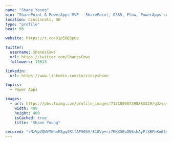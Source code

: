 ```yaml
---
name: "Shane Young"
bio: "SharePoint & PowerApps MVP - SharePoint, O365, Flow, PowerApps consulting? @PowerApps911 | Pure Snark? You found it."
location: Cincinnati, OH
type: "profile"
heat: 96

website: https://t.co/91p5BQ3pUe

twitter:
  username: ShanesCows
  url: https://twitter.com/ShanesCows
  followers: 15613

linkedin:
  url: https://www.linkedin.com/in/cincyshane

topics:
  - Power Apps

images:
  - url: https://pbs.twimg.com/profile_images/713100007398883329/qUzvsvQ3_400x400.jpg
    width: 400
    height: 400
    isCached: true
    title: "Shane Young"

secured: "rNzVpVQWVYNhmM3gq5RtfAPS05V/810Vp+ri7KKX5EoON6shAyPtXBFhKo654Bq7DE4e8p5gVmhcrTSI/aa9heCizPYTOheKw0Z8hoRCsjh2+tXPdzL5bCtNLbn5QMgAbGdDh7VxEbH+N5iHBk67+MG+XV4j023SfuJW4rY5YzD/JholGkHO85qsxq9kvtIne+lTyp5cKjKa59a30d2OU9Jk8RqjOUJflnwuEwBlwv3z5pROyK60Xe0K5fREbnURPe3sBqb6Dau1fTyDupHO/KQ02e6ImU+ZziannipVfy8slNmteL20CCSSHpO/0bek037pHD5WvELYVeoDrfDpJ7b2eVj3hlhCNigoJFfv3wVr6wKTQzxBJmXk+spPCDixpOAJIWmfMBISdlP6nEL8eBErHM2Bz+BH4wFXsAujJmo=;wNK2z/syQiprMpn/UnLrhQ=="
---
```


